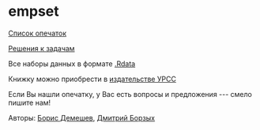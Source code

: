 empset
======

[Список опечаток](https://github.com/bdemeshev/em301/raw/master/em301_pset_v2/errata/metrics_errata.pdf) 

[Решения к задачам](https://github.com/bdemeshev/em301/raw/master/em301_pset_v2/solutions_oly/solutions.pdf) 

Все наборы данных в формате [.Rdata](https://github.com/bdemeshev/em301/raw/master/em301_pset_v2/pset_data.Rdata)

Книжку можно приобрести в [издательстве УРСС](http://urss.ru/cgi-bin/db.pl?lang=Ru&blang=ru&page=Book&id=182085)

Если Вы нашли опечатку, у Вас есть вопросы и предложения --- смело пишите нам!

Авторы: [Борис Демешев](mailto:boris.demeshev@gmail.com), [Дмитрий Борзых](mailto:borzykh.dmitriy@gmail.com)
